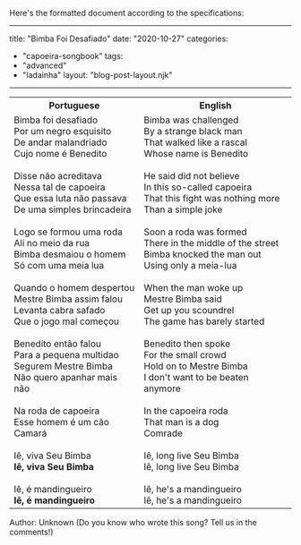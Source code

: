 Here's the formatted document according to the specifications:

---
title: "Bimba Foi Desafiado"
date: "2020-10-27"
categories: 
  - "capoeira-songbook"
tags: 
  - "advanced"
  - "ladainha"
layout: "blog-post-layout.njk"
---

<table class="capoeira-table">
    <tr class="header-row">
        <th>Portuguese</th>
        <th>English</th>
    </tr>
    <tr>
        <td>Bimba foi desafiado<br>
Por um negro esquisito<br>
De andar malandriado<br>
Cujo nome é Benedito<br>
<br>
Disse não acreditava<br>
Nessa tal de capoeira<br>
Que essa luta não passava<br>
De uma simples brincadeira<br>
<br>
Logo se formou uma roda<br>
Ali no meio da rua<br>
Bimba desmaiou o homem<br>
Só com uma meia lua<br>
<br>
Quando o homem despertou<br>
Mestre Bimba assim falou<br>
Levanta cabra safado<br>
Que o jogo mal começou<br>
<br>
Benedito então falou<br>
Para a pequena multidao<br>
Segurem Mestre Bimba<br>
Não quero apanhar mais não<br>
<br>
Na roda de capoeira<br>
Esse homem é um cão<br>
Camará<br>
<br>
Iê, viva Seu Bimba<br>
<strong>Iê, viva Seu Bimba</strong><br>
<br>
Iê, é mandingueiro<br>
<strong>Iê, é mandingueiro</strong></td>
        <td>Bimba was challenged<br>
By a strange black man<br>
That walked like a rascal<br>
Whose name is Benedito<br>
<br>
He said did not believe<br>
In this so-called capoeira<br>
That this fight was nothing more<br>
Than a simple joke<br>
<br>
Soon a roda was formed<br>
There in the middle of the street<br>
Bimba knocked the man out<br>
Using only a meia-lua<br>
<br>
When the man woke up<br>
Mestre Bimba said<br>
Get up you scoundrel<br>
The game has barely started<br>
<br>
Benedito then spoke<br>
For the small crowd<br>
Hold on to Mestre Bimba<br>
I don't want to be beaten anymore<br>
<br>
In the capoeira roda<br>
That man is a dog<br>
Comrade<br>
<br>
Iê, long live Seu Bimba<br>
Iê, long live Seu Bimba<br>
<br>
Iê, he's a mandingueiro<br>
Iê, he's a mandingueiro</td>
    </tr>
</table>

<figcaption>
Author: Unknown (Do you know who wrote this song? Tell us in the comments!)
</figcaption>